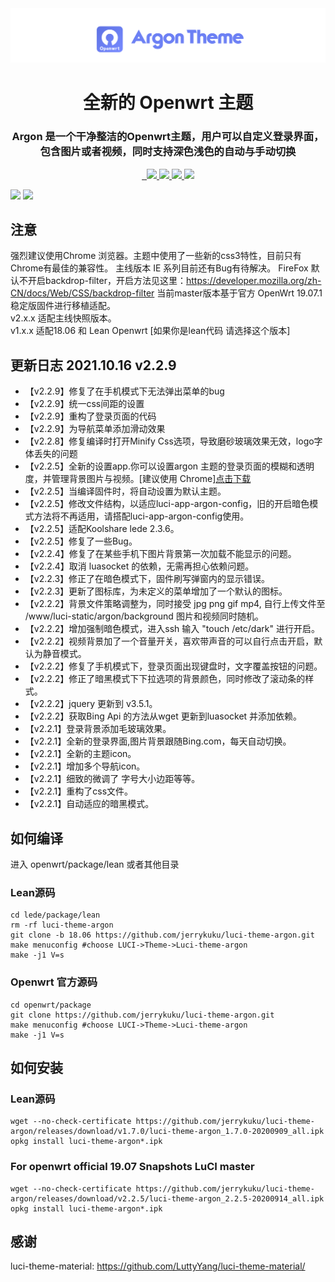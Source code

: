 <div align="center">
  <img src="https://raw.githubusercontent.com/jerrykuku/staff/master/argon_title2.png"  >
  <h1 align="center">
   全新的 Openwrt 主题
  </h1>
    <h3 align="center">
    Argon 是一个干净整洁的Openwrt主题，用户可以自定义登录界面，<br>包含图片或者视频，同时支持深色浅色的自动与手动切换
  </h3>

  <a href="/LICENSE">
    <img src="https://img.shields.io/github/license/jerrykuku/luci-theme-argon?style=flat-square&a=1" alt="">
  </a><a href="https://github.com/jerrykuku/luci-theme-argon/pulls">
    <img src="https://img.shields.io/badge/PRs-welcome-brightgreen.svg?style=flat-square" alt="">
  </a><a href="https://github.com/jerrykuku/luci-theme-argon/issues/new">
    <img src="https://img.shields.io/badge/Issues-welcome-brightgreen.svg?style=flat-square">
  </a><a href="https://github.com/jerrykuku/luci-theme-argon/releases">
    <img src="https://img.shields.io/github/release/jerrykuku/luci-theme-argon.svg?style=flat-square">
  </a><a href="hhttps://github.com/jerrykuku/luci-theme-argon/releases">
    <img src="https://img.shields.io/github/downloads/jerrykuku/luci-theme-argon/total?style=flat-square">
  </a><a href="https://t.me/jerryk6">
    <img src="https://img.shields.io/badge/Contact-telegram-blue?style=flat-square">
  </a> 
</div>

![](/Screenshots/screenshot_pc.jpg)
![](/Screenshots/screenshot_phone.jpg)


## 注意
强烈建议使用Chrome 浏览器。主题中使用了一些新的css3特性，目前只有Chrome有最佳的兼容性。
主线版本 IE 系列目前还有Bug有待解决。
FireFox 默认不开启backdrop-filter，开启方法见这里：https://developer.mozilla.org/zh-CN/docs/Web/CSS/backdrop-filter
当前master版本基于官方 OpenWrt 19.07.1  稳定版固件进行移植适配。  
v2.x.x 适配主线快照版本。  
v1.x.x 适配18.06 和 Lean Openwrt [如果你是lean代码 请选择这个版本]


## 更新日志 2021.10.16 v2.2.9

- 【v2.2.9】修复了在手机模式下无法弹出菜单的bug  
- 【v2.2.9】统一css间距的设置  
- 【v2.2.9】重构了登录页面的代码  
- 【v2.2.9】为导航菜单添加滑动效果  
- 【v2.2.8】修复编译时打开Minify Css选项，导致磨砂玻璃效果无效，logo字体丢失的问题  
- 【v2.2.5】全新的设置app.你可以设置argon 主题的登录页面的模糊和透明度，并管理背景图片与视频。[建议使用 Chrome][点击下载](https://github.com/jerrykuku/luci-app-argon-config/releases/download/v0.8-beta/luci-app-argon-config_0.8-beta_all.ipk)
- 【v2.2.5】当编译固件时，将自动设置为默认主题。
- 【v2.2.5】修改文件结构，以适应luci-app-argon-config，旧的开启暗色模式方法将不再适用，请搭配luci-app-argon-config使用。
- 【v2.2.5】适配Koolshare lede 2.3.6。
- 【v2.2.5】修复了一些Bug。
- 【v2.2.4】修复了在某些手机下图片背景第一次加载不能显示的问题。
- 【v2.2.4】取消 luasocket 的依赖，无需再担心依赖问题。
- 【v2.2.3】修正了在暗色模式下，固件刷写弹窗内的显示错误。
- 【v2.2.3】更新了图标库，为未定义的菜单增加了一个默认的图标。
- 【v2.2.2】背景文件策略调整为，同时接受 jpg png gif mp4, 自行上传文件至 /www/luci-static/argon/background 图片和视频同时随机。
- 【v2.2.2】增加强制暗色模式，进入ssh 输入 "touch /etc/dark" 进行开启。
- 【v2.2.2】视频背景加了一个音量开关，喜欢带声音的可以自行点击开启，默认为静音模式。
- 【v2.2.2】修复了手机模式下，登录页面出现键盘时，文字覆盖按钮的问题。
- 【v2.2.2】修正了暗黑模式下下拉选项的背景颜色，同时修改了滚动条的样式。
- 【v2.2.2】jquery 更新到 v3.5.1。
- 【v2.2.2】获取Bing Api 的方法从wget 更新到luasocket 并添加依赖。
- 【v2.2.1】登录背景添加毛玻璃效果。
- 【v2.2.1】全新的登录界面,图片背景跟随Bing.com，每天自动切换。
- 【v2.2.1】全新的主题icon。
- 【v2.2.1】增加多个导航icon。
- 【v2.2.1】细致的微调了 字号大小边距等等。
- 【v2.2.1】重构了css文件。
- 【v2.2.1】自动适应的暗黑模式。

## 如何编译

进入 openwrt/package/lean  或者其他目录

### Lean源码

```
cd lede/package/lean  
rm -rf luci-theme-argon  
git clone -b 18.06 https://github.com/jerrykuku/luci-theme-argon.git  
make menuconfig #choose LUCI->Theme->Luci-theme-argon  
make -j1 V=s  
```

### Openwrt 官方源码

```
cd openwrt/package
git clone https://github.com/jerrykuku/luci-theme-argon.git  
make menuconfig #choose LUCI->Theme->Luci-theme-argon  
make -j1 V=s  
```

## 如何安装

### Lean源码

```
wget --no-check-certificate https://github.com/jerrykuku/luci-theme-argon/releases/download/v1.7.0/luci-theme-argon_1.7.0-20200909_all.ipk
opkg install luci-theme-argon*.ipk
```

### For openwrt official 19.07 Snapshots LuCI master 

```
wget --no-check-certificate https://github.com/jerrykuku/luci-theme-argon/releases/download/v2.2.5/luci-theme-argon_2.2.5-20200914_all.ipk
opkg install luci-theme-argon*.ipk
```

## 感谢

luci-theme-material: https://github.com/LuttyYang/luci-theme-material/
